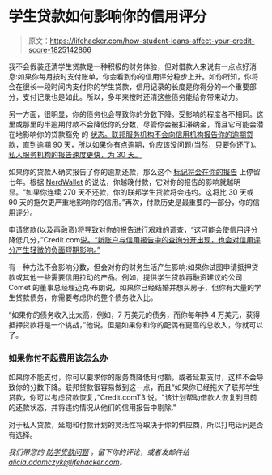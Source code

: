 # 学生贷款如何影响你的信用评分

> 原文：<https://lifehacker.com/how-student-loans-affect-your-credit-score-1825142866>

我不会假装还清学生贷款是一种积极的财务体验，但对借款人来说有一点点好消息:如果你每月按时支付账单，你会看到你的信用评分稳步上升。如你所知，你将会在很长一段时间内支付你的学生贷款，信用记录的长度是你得分的一个重要部分，支付记录也是如此。所以，多年来按时还清这些债务能给你带来动力。



另一方面，很明显，你的债务也会导致你的分数下降。受影响的程度各不相同。这里或那里的半逾期付款不会降低你的分数，尽管你会被扣滞纳金，而且它可能会潜在地影响你的贷款豁免 的 [状态。联邦服务机构不会向信用机构报告你的逾期贷款，直到逾期 90 天，所以如果你有点逾期，你应该没问题(当然，只要你还了)。私人服务机构的报告速度更快，为 30 天。](https://twocents.lifehacker.com/how-to-know-if-you-qualify-for-public-student-loan-fori-1825027661#_ga=2.248736647.1605985160.1523275412-46746570.1522761201)

如果你的贷款人确实报告了你的逾期还款，那么这个 [标记将会在你的报告](https://twocents.lifehacker.com/how-to-get-rid-of-bad-marks-on-your-credit-report-1824298301) 上停留七年。根据 [NerdWallet](https://www.nerdwallet.com/blog/loans/student-loans/do-student-loans-affect-your-credit/) 的说法，你越晚付款，它对你的报告的影响就越明显。“如果你连续 270 天不还款，你的联邦学生贷款将会违约。这将比 30 天或 90 天的拖欠更严重地影响你的信用。”再次，付款历史是最重要的一部分，你的信用评分。

申请贷款(以及再融资)将导致对你的报告进行艰难的调查，“这可能会使信用评分降低几分，”Credit.com[说。“新账户与信用报告中的查询分开出现，也会对信用评分产生轻微的负面短期影响。”](https://www.credit.com/credit-scores/how-student-loans-can-impact-your-credit-score/)

有一种方法不会影响分数，但会对你的财务生活产生影响:如果你试图申请抵押贷款或其他一些需要信用拉动的产品。例如，提供学生贷款再融资建议的公司Comet 的董事总经理迈克·布朗说，如果你已经结婚并想买房子，但你有大量的学生贷款债务，你需要考虑你的整个债务收入比。

“如果你的债务收入比太高，例如，7 万美元的债务，而你每年挣 4 万美元，获得抵押贷款将是一个挑战，”他说。但是如果你和你的配偶有更高的总收入，你就可以了。

### 如果你付不起费用该怎么办

如果你不能支付，你可以要求你的服务商降低月付额，或者延期支付，这样不会导致你的分数下降。联邦贷款很容易做到这一点，而且“如果你已经拖欠了联邦学生贷款，你可以考虑贷款恢复，”Credit.comT3 说。"该计划帮助借款人恢复到目前的还款状态，并将违约情况从他们的信用报告中剔除."

对于私人贷款，延期和付款计划的灵活性将取决于你的供应商，所以打电话问是否有选择。

*我们带您的* [*助学贷款问题*](https://twocents.lifehacker.com/we-want-your-student-loan-questions-1824988483#_ga=2.158049210.1605985160.1523275412-46746570.1522761201) *。留下你的评论，或者发邮件给 alicia.adamczyk@lifehacker.com。*